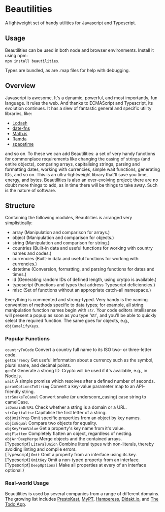 # Beautilities
A lightweight set of handy utilities for Javascript and Typescript.

## Usage
Beautilities can be used in both node and browser environments. Install it using npm:\
`npm install beautilities`.

Types are bundled, as are .map files for help with debugging.

## Overview
Javascript is awesome. It's a dynamic, powerful, and most importantly, fun language. It rules the web. And thanks to ECMAScript and Typescript, its evolution continues. It has a slew of fantastic general and specific utility libraries, like:
* [Lodash](https://lodash.com/)
* [date-fns](https://date-fns.org/)
* [Math.js](https://mathjs.org/)
* [Ramda](https://ramdajs.com/)
* [spacetime](https://github.com/spencermountain/spacetime)

and so on. To these we can add Beautilities: a set of very handy functions for commonplace requirements like changing the casing of strings (and entire objects), comparing arrays, capitalising strings, parsing and
formatting dates, working with currencies, simple wait functions, generating IDs, and so on. This is an ultra-lightweight library that'll save you time, energy, and bytes. Beautilities is also an ever-evolving project;
there are no doubt more things to add, as in time there will be things to take away. Such is the nature of software.

## Structure
Containing the following modules, Beautilities is arranged very simplistically:
* array (Manipulation and comparison for arrays.)
* object (Manipulation and comparison for objects.)
* string (Manipulation and comparison for string.)
* countries (Built-in data and useful functions for working with country names and codes.)
* currencies (Built-in data and useful functions for working with currencies.)
* datetime (Conversion, formatting, and parsing functions for dates and times.)
* id (Generating random IDs of defined length, using crytpo is available.)
* typescript (Functions and types that address  Typescript deficiencies.)
* misc (Set of functions without an appropriate catch-all namespace.)

Everything is commented and strong-typed. Very handy is the naming convention of methods specific to data types; for example, all string manipulation function names begin with `str`. Your code editors intellisense will present a popup as soon as you type 'str', and you'll be able to quickly select the required function. The same goes for objects, e.g., `objCamelifyKeys`.

### Popular Functions
`countryToCode` Convert a country full name to its ISO two- or three-letter code.\
`getCurrency` Get useful information about a currency such as the symbol, plural name, and decimal points.\
`genId` Generate a strong ID. Crypto will be used if it's available, e.g., in Node.js.\
`wait` A simple promise which resolves after a defined number of seconds.\
`paramOptionsToString` Convert a key-value parameter map to an API-friendly string.\
`strSnakeToCamel` Convert snake (or underscore_casing) case string to camelCase.\
`isDomainOrURL` Check whether a string is a domain or a URL.\
`strCapitalise` Capitalise the first letter of a string.\
`objOmitProp` Omit specific properties from an object by key names.\
`objIsEqual` Compare two objects for equality.\
`objKeyFromValue` Get a property's key name from it's value.\
`objFlatten` Completely flatten an object, regardless of nesting.\
`objArrDeepMerge` Merge objects and the contained arrays.\
[Typescript] `LiteralUnion` Combine literal types with non-literals, thereby avoiding linting and compile errors.\
[Typescript] `Omit` Omit a property from an interface using its key.\
[Typescript] `OmitKey` Omit a non-typed property from an interface.\
[Typescript] `DeepOptional` Make all properties at every of an interface optional.\


### Real-world Usage
Beautilities is used by several companies from a range of different domains. The growing list includes [PrestoKast](https://prestokast.com), [MyPT](https://mypt.co), [Hamperess](https://hamperess.com), [Didakt.io](https://didakt.io), and
[The Todo App](https://thetodoapp.com).
